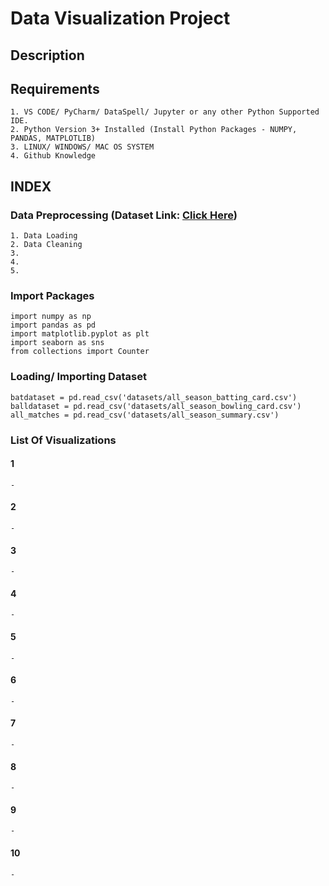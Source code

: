 #  Data Visualization Project
## **Description**
	

## **Requirements**
	1. VS CODE/ PyCharm/ DataSpell/ Jupyter or any other Python Supported IDE.
	2. Python Version 3+ Installed (Install Python Packages - NUMPY, PANDAS, MATPLOTLIB)
	3. LINUX/ WINDOWS/ MAC OS SYSTEM
	4. Github Knowledge

## **INDEX**
### Data Preprocessing (Dataset Link: <a href="https://www.kaggle.com/datasets/rajsengo/indian-premier-league-ipl-all-seasons">Click Here</a>)
    1. Data Loading
    2. Data Cleaning
    3. 
    4. 
    5. 

### Import Packages
    import numpy as np
    import pandas as pd
    import matplotlib.pyplot as plt
    import seaborn as sns
    from collections import Counter
### Loading/ Importing Dataset
    batdataset = pd.read_csv('datasets/all_season_batting_card.csv')
    balldataset = pd.read_csv('datasets/all_season_bowling_card.csv')
    all_matches = pd.read_csv('datasets/all_season_summary.csv')

### List Of Visualizations
#### 1
    -
#### 2
    -
#### 3
    - 
#### 4
    -
#### 5
    -
#### 6
    -
#### 7
    -
#### 8
    -
#### 9
    -
#### 10
    -
